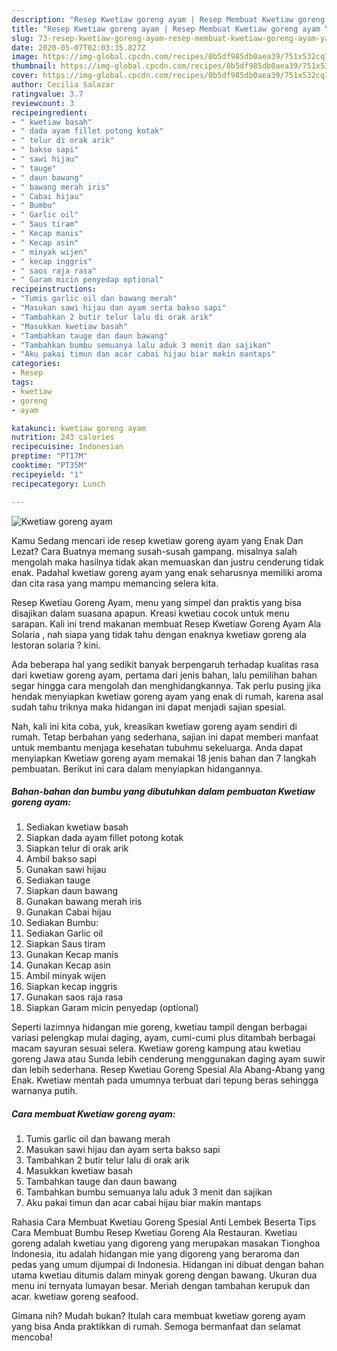 ```yaml
---
description: "Resep Kwetiaw goreng ayam | Resep Membuat Kwetiaw goreng ayam Yang Bisa Manjain Lidah"
title: "Resep Kwetiaw goreng ayam | Resep Membuat Kwetiaw goreng ayam Yang Bisa Manjain Lidah"
slug: 73-resep-kwetiaw-goreng-ayam-resep-membuat-kwetiaw-goreng-ayam-yang-bisa-manjain-lidah
date: 2020-05-07T02:03:35.827Z
image: https://img-global.cpcdn.com/recipes/0b5df985db0aea39/751x532cq70/kwetiaw-goreng-ayam-foto-resep-utama.jpg
thumbnail: https://img-global.cpcdn.com/recipes/0b5df985db0aea39/751x532cq70/kwetiaw-goreng-ayam-foto-resep-utama.jpg
cover: https://img-global.cpcdn.com/recipes/0b5df985db0aea39/751x532cq70/kwetiaw-goreng-ayam-foto-resep-utama.jpg
author: Cecilia Salazar
ratingvalue: 3.7
reviewcount: 3
recipeingredient:
- " kwetiaw basah"
- " dada ayam fillet potong kotak"
- " telur di orak arik"
- " bakso sapi"
- " sawi hijau"
- " tauge"
- " daun bawang"
- " bawang merah iris"
- " Cabai hijau"
- " Bumbu"
- " Garlic oil"
- " Saus tiram"
- " Kecap manis"
- " Kecap asin"
- " minyak wijen"
- " kecap inggris"
- " saos raja rasa"
- " Garam micin penyedap optional"
recipeinstructions:
- "Tumis garlic oil dan bawang merah"
- "Masukan sawi hijau dan ayam serta bakso sapi"
- "Tambahkan 2 butir telur lalu di orak arik"
- "Masukkan kwetiaw basah"
- "Tambahkan tauge dan daun bawang"
- "Tambahkan bumbu semuanya lalu aduk 3 menit dan sajikan"
- "Aku pakai timun dan acar cabai hijau biar makin mantaps"
categories:
- Resep
tags:
- kwetiaw
- goreng
- ayam

katakunci: kwetiaw goreng ayam 
nutrition: 243 calories
recipecuisine: Indonesian
preptime: "PT17M"
cooktime: "PT35M"
recipeyield: "1"
recipecategory: Lunch

---
```



![Kwetiaw goreng ayam](https://img-global.cpcdn.com/recipes/0b5df985db0aea39/751x532cq70/kwetiaw-goreng-ayam-foto-resep-utama.jpg)

Kamu Sedang mencari ide resep kwetiaw goreng ayam yang Enak Dan Lezat? Cara Buatnya memang susah-susah gampang. misalnya salah mengolah maka hasilnya tidak akan memuaskan dan justru cenderung tidak enak. Padahal kwetiaw goreng ayam yang enak seharusnya memiliki aroma dan cita rasa yang mampu memancing selera kita.

Resep Kwetiau Goreng Ayam, menu yang simpel dan praktis yang bisa disajikan dalam suasana apapun. Kreasi kwetiau cocok untuk menu sarapan. Kali ini trend makanan membuat Resep Kwetiaw Goreng Ayam Ala Solaria , nah siapa yang tidak tahu dengan enaknya kwetiaw goreng ala lestoran solaria ? kini.

Ada beberapa hal yang sedikit banyak berpengaruh terhadap kualitas rasa dari kwetiaw goreng ayam, pertama dari jenis bahan, lalu pemilihan bahan segar hingga cara mengolah dan menghidangkannya. Tak perlu pusing jika hendak menyiapkan kwetiaw goreng ayam yang enak di rumah, karena asal sudah tahu triknya maka hidangan ini dapat menjadi sajian spesial.


Nah, kali ini kita coba, yuk, kreasikan kwetiaw goreng ayam sendiri di rumah. Tetap berbahan yang sederhana, sajian ini dapat memberi manfaat untuk membantu menjaga kesehatan tubuhmu sekeluarga. Anda dapat menyiapkan Kwetiaw goreng ayam memakai 18 jenis bahan dan 7 langkah pembuatan. Berikut ini cara dalam menyiapkan hidangannya.

<!--inarticleads1-->

##### Bahan-bahan dan bumbu yang dibutuhkan dalam pembuatan Kwetiaw goreng ayam:

1. Sediakan  kwetiaw basah
1. Siapkan  dada ayam fillet potong kotak
1. Siapkan  telur di orak arik
1. Ambil  bakso sapi
1. Gunakan  sawi hijau
1. Sediakan  tauge
1. Siapkan  daun bawang
1. Gunakan  bawang merah iris
1. Gunakan  Cabai hijau
1. Sediakan  Bumbu:
1. Sediakan  Garlic oil
1. Siapkan  Saus tiram
1. Gunakan  Kecap manis
1. Gunakan  Kecap asin
1. Ambil  minyak wijen
1. Siapkan  kecap inggris
1. Gunakan  saos raja rasa
1. Siapkan  Garam micin penyedap (optional)


Seperti lazimnya hidangan mie goreng, kwetiau tampil dengan berbagai variasi pelengkap mulai daging, ayam, cumi-cumi plus ditambah berbagai macam sayuran sesuai selera. Kwetiaw goreng kampung atau kwetiau goreng Jawa atau Sunda lebih cenderung menggunakan daging ayam suwir dan lebih sederhana. Resep Kwetiau Goreng Spesial Ala Abang-Abang yang Enak. Kwetiaw mentah pada umumnya terbuat dari tepung beras sehingga warnanya putih. 

<!--inarticleads2-->

##### Cara membuat Kwetiaw goreng ayam:

1. Tumis garlic oil dan bawang merah
1. Masukan sawi hijau dan ayam serta bakso sapi
1. Tambahkan 2 butir telur lalu di orak arik
1. Masukkan kwetiaw basah
1. Tambahkan tauge dan daun bawang
1. Tambahkan bumbu semuanya lalu aduk 3 menit dan sajikan
1. Aku pakai timun dan acar cabai hijau biar makin mantaps


Rahasia Cara Membuat Kwetiau Goreng Spesial Anti Lembek Beserta Tips Cara Membuat Bumbu Resep Kwetiau Goreng Ala Restauran. Kwetiau goreng adalah kwetiau yang digoreng yang merupakan masakan Tionghoa Indonesia, itu adalah hidangan mie yang digoreng yang beraroma dan pedas yang umum dijumpai di Indonesia. Hidangan ini dibuat dengan bahan utama kwetiau ditumis dalam minyak goreng dengan bawang. Ukuran dua menu ini ternyata lumayan besar. Meriah dengan tambahan kerupuk dan acar. kwetiaw goreng seafood. 

Gimana nih? Mudah bukan? Itulah cara membuat kwetiaw goreng ayam yang bisa Anda praktikkan di rumah. Semoga bermanfaat dan selamat mencoba!
